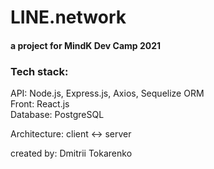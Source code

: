 # LINE.network  
#### a project for MindK Dev Camp 2021

### Tech stack: 
API: Node.js, Express.js, Axios, Sequelize ORM  
Front: React.js  
Database: PostgreSQL  

Architecture: client <-> server

created by: Dmitrii Tokarenko
